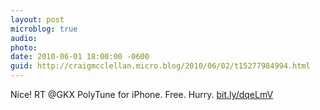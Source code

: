 ```yaml
---
layout: post
microblog: true
audio: 
photo: 
date: 2010-06-01 18:00:00 -0600
guid: http://craigmcclellan.micro.blog/2010/06/02/t15277984994.html
---
```

Nice! RT @GKX PolyTune for iPhone. Free. Hurry. [bit.ly/dqeLmV](http://bit.ly/dqeLmV)
